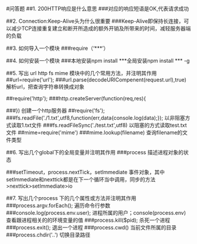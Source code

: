 #问答题
##1. 200HTTP响应是什么意思
###对应的响应短语是OK,代表请求成功

##2. Connection:Keep-Alive头为什么很重要
###Keep-Alive即保持长连接，可以减少TCP连接重复建立和断开所造成的额外开销及所带来的时间，减轻服务器端的负载

##3. 如何导入一个模块
###require（‘***’）

##4. 如何安装一个模块
###本地安装npm install ***全局安装npm install *** -g

##5. 写出 url http fs mime 模块中的几个常用方法，并注明其作用
##url=require('url');
###url.parse(decodeURICompenent(request.url),true) 
解析url，把查询字符串转换成对象

##require('http');
###http.createServer(function(req,res){

###}) 
创建一个http服务器
##require('fs');
###fs.readFile('./1.txt',utf8,function(err,data{console.log(data);});
以非阻塞方式读取1.txt文件
###fs.readFileSync('./test.txt',utf8)
以阻塞的方式读取test.txt文件
##mime=require('mime') 
###mime.lookup(filename)
查询filename的文件类型

##6. 写出几个global下的全局变量并注明其作用
###process
描述进程对象的状态

###setTimeout，process.nextTick，setImmediate
事件对象，其中setImmediate和nexttick都是在下一个循环当中调用，同步的方法>nexttick>setImmediate>io

##7. 写出几个process 下的几个属性或方法并注明其作用
###process.argv.forEach();
遍历命令行参数
###console.log(process.env.user);
进程所属的用户；console(process.env)查看跟进程相关的的环境变量的值
###process.kill($pid);
杀死一个进程
###process.exit();
退出一个进程
###process.cwd()
当前文件所属的目录
###process.chdir('..')
切换目录路径
 
